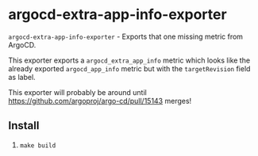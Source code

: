 # argocd-extra-app-info-exporter

`argocd-extra-app-info-exporter` - Exports that one missing metric from ArgoCD.

This exporter exports a `argocd_extra_app_info` metric which looks like the already exported `argocd_app_info` metric but with the `targetRevision` field as label.

This exporter will probably be around until https://github.com/argoproj/argo-cd/pull/15143 merges!

## Install

1. `make build`
